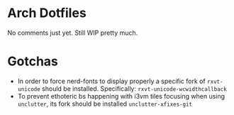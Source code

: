 # Arch Dotfiles
No comments just yet. Still WIP pretty much.

# Gotchas
* In order to force nerd-fonts to display properly a specific fork of
`rxvt-unicode` should be installed. Specifically: `rxvt-unicode-wcwidthcallback`
* To prevent ethoteric bs happening with i3vm tiles focusing when using
`unclutter`, its fork should be installed `unclutter-xfixes-git`
